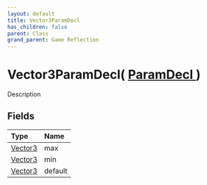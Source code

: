 ```yaml
---
layout: default
title: Vector3ParamDecl
has_children: false
parent: Class
grand_parent: Game Reflection
---
```

# Vector3ParamDecl( [ ParamDecl ](/riftbreaker-wiki/docs/game-reflection/classes/param_decl/) )
Description 

## Fields

| Type | Name |
|:----------|:--------------|
| [Vector3](/riftbreaker-wiki/docs/game-reflection/classes/vector3/) | max |
| [Vector3](/riftbreaker-wiki/docs/game-reflection/classes/vector3/) | min |
| [Vector3](/riftbreaker-wiki/docs/game-reflection/classes/vector3/) | default |

